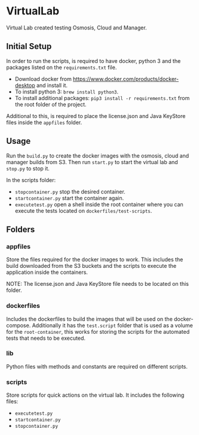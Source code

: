 # VirtualLab

Virtual Lab created testing Osmosis, Cloud and Manager.


## Initial Setup
In order to run the scripts, is required to have docker, python 3 and the packages listed on the `requirements.txt` file.

- Download docker from https://www.docker.com/products/docker-desktop and install it.
- To install python 3: `brew install python3`.
- To install additional packages: `pip3 install -r requirements.txt` from the root folder of the project.

Additional to this, is required to place the license.json and Java KeyStore files inside the `appfiles` folder.
## Usage
Run the `build.py` to create the docker images with the osmosis, cloud and manager builds from S3. Then run `start.py` to start the virtual lab and `stop.py` to stop it.

In the scripts folder:
- `stopcontainer.py` stop the desired container.
- `startcontainer.py` start the container again.
- `executetest.py` open a shell inside the root container where you can execute the tests located on `dockerfiles/test-scripts`.

## Folders

### appfiles
Store the files required for the docker images to work. This includes the build downloaded from the S3 buckets and the scripts to execute the application inside the containers.

NOTE: The license.json and Java KeyStore file needs to be located on this folder.

### dockerfiles

Includes the dockerfiles to build the images that will be used on the docker-compose. Additionally it has the `test.script` folder that is used as a volume for the `root-container`, this works for storing the scripts for the automated tests that needs to be executed.

### lib

Python files with methods and constants are required on different scripts.

### scripts

Store scripts for quick actions on the virtual lab. It includes the following files:
- `executetest.py`
- `startcontainer.py`
- `stopcontainer.py`
